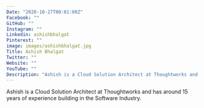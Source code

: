 ```yaml
---
Date: "2020-10-27T00:01:00Z"
Facebook: ""
GitHub: ""
Instagram: ""
Linkedin: ashishbhalgat
Pinterest: ""
image: images/ashishbhalgat.jpg
Title: Ashish Bhalgat
Twitter: ""
Website: ""
YouTube: ""
Description: "Ashish is a Cloud Solution Architect at Thoughtworks and has around 15 years of experience building in the Software Industry."
---
```

Ashish is a Cloud Solution Architect at Thoughtworks and has around 15 years of experience building in the Software Industry.
